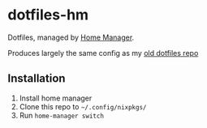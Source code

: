 # dotfiles-hm

Dotfiles, managed by [Home 
Manager](https://github.com/nix-community/home-manager).

Produces largely the same config as my [old dotfiles 
repo](https://github.com/s-zeng/dotfiles)

## Installation

1. Install home manager
2. Clone this repo to `~/.config/nixpkgs/`
3. Run `home-manager switch`
